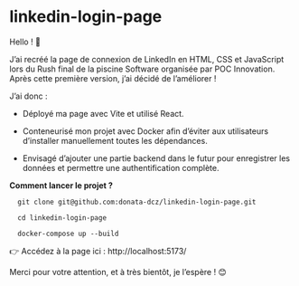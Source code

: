 # linkedin-login-page
Hello ! 👋

J’ai recréé la page de connexion de LinkedIn en HTML, CSS et JavaScript lors du Rush final de la piscine Software organisée par POC Innovation. Après cette première version, j’ai décidé de l’améliorer !

J’ai donc :

- Déployé ma page avec Vite et utilisé React.

- Conteneurisé mon projet avec Docker afin d’éviter aux utilisateurs d’installer manuellement toutes les dépendances.

- Envisagé d’ajouter une partie backend dans le futur pour enregistrer les données et permettre une authentification complète.

**Comment lancer le projet ?**
```
  git clone git@github.com:donata-dcz/linkedin-login-page.git

  cd linkedin-login-page

  docker-compose up --build
```
👉 Accédez à la page ici : http://localhost:5173/

Merci pour votre attention, et à très bientôt, je l’espère ! 😊

